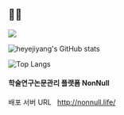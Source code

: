 ## 👩‍💻

<img src="https://capsule-render.vercel.app/api?type=waving&color=timeAuto&animation=fadeIn&height=150&section=header&text=heyeji&fontSize=90" />

![heyejiyang's GitHub stats](https://github-readme-stats.vercel.app/api?username=heyejiyang&show_icons=true&theme=tokyonight)


![Top Langs](https://github-readme-stats.vercel.app/api/top-langs/?username=heyejiyang&layout=compact&theme=dark)



#### 학술연구논문관리 플랫폼 NonNull
배포 서버 URL
&nbsp;&nbsp;http://nonnull.life/

<!--
**heyejiyang/heyejiyang** is a ✨ _special_ ✨ repository because its `README.md` (this file) appears on your GitHub profile.

Here are some ideas to get you started:

- 🔭 I’m currently working on ...
- 🌱 I’m currently learning ...
- 👯 I’m looking to collaborate on ...
- 🤔 I’m looking for help with ...
- 💬 Ask me about ...
- 📫 How to reach me: ...
- 😄 Pronouns: ...
- ⚡ Fun fact: ...
-->
